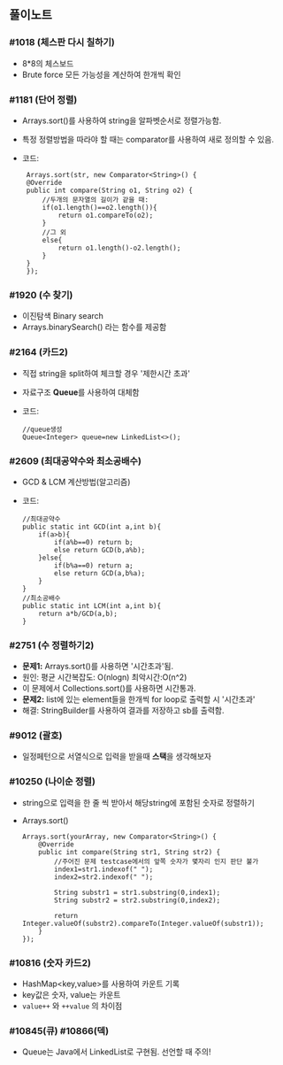## 풀이노트

### #1018 (체스판 다시 칠하기)
 -  8*8의 체스보드
 -  Brute force 모든 가능성을 계산하여 한개씩 확인
 

### #1181 (단어 정렬)

 -  Arrays.sort()를 사용하여 string을 알파벳순서로 정렬가능함.
 -  특정 정렬방법을 따라야 할 때는 comparator를 사용하여 새로 정의할 수 있음.
 - 코드:
 
		Arrays.sort(str, new Comparator<String>() {
		@Override
		public int compare(String o1, String o2) {
			//두개의 문자열의 길이가 같을 때:
			if(o1.length()==o2.length()){
				return o1.compareTo(o2);
			}
			//그 외
			else{
				return o1.length()-o2.length();
			}
		}
		});

### #1920 (수 찾기)

 -  이진탐색 Binary search
 -  Arrays.binarySearch() 라는 함수를 제공함
 
### #2164 (카드2)
  -  직접 string을 split하여 체크할 경우 '제한시간 초과'
  -  자료구조 <b>Queue</b>를 사용하여 대체함
  - 코드:
  
  		//queue생성
		Queue<Integer> queue=new LinkedList<>();
		
### #2609 (최대공약수와 최소공배수)
  - GCD & LCM 계산방법(알고리즘)
  - 코드: 
  
		//최대공약수
		public static int GCD(int a,int b){
			if(a>b){
				if(a%b==0) return b;
				else return GCD(b,a%b);
			}else{
				if(b%a==0) return a;
				else return GCD(a,b%a);
			}
		}
		//최소공배수
		public static int LCM(int a,int b){
			return a*b/GCD(a,b);
		}

### #2751 (수 정렬하기2)
  - <b>문제1:</b> Arrays.sort()를 사용하면 '시간초과'됨.
  - 원인: 평균 시간복잡도: O(nlogn) 최악시간:O(n^2)
  - 이 문제에서 Collections.sort()를 사용하면 시간통과.
  - <b>문제2:</b> list에 있는 element들을 한개씩 for loop로 출력할 시 '시간초과'
  - 해결: StringBuilder를 사용하여 결과를 저장하고 sb를 출력함.
  

### #9012 (괄호)
  - 일정페턴으로 서열식으로 입력을 받을때 <b>스택</b>을 생각해보자

### #10250 (나이순 정렬)
  - string으로 입력을 한 줄 씩 받아서 해당string에 포함된 숫자로 정렬하기
  - Arrays.sort()
	
		Arrays.sort(yourArray, new Comparator<String>() {
			@Override
		    public int compare(String str1, String str2) {
				//주어진 문제 testcase에서의 앞쪽 숫자가 몇자리 인지 판단 불가
				index1=str1.indexof(" ");
				index2=str2.indexof(" ");

		        String substr1 = str1.substring(0,index1);
		        String substr2 = str2.substring(0,index2);
		
		        return Integer.valueOf(substr2).compareTo(Integer.valueOf(substr1));
		    }
		});
		
		
### #10816 (숫자 카드2)
   - HashMap<key,value>를 사용하여 카운트 기록
   - key값은 숫자, value는 카운트
   - <code>value++</code> 와 <code>++value</code> 의 차이점
   
### #10845(큐) #10866(덱)
   - Queue는 Java에서 LinkedList로 구현됨. 선언할 때 주의!